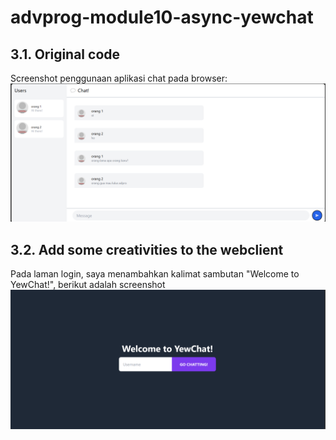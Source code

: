 # advprog-module10-async-yewchat

## 3.1. Original code

Screenshot penggunaan aplikasi chat pada browser:
![alt text](img/1.png)

## 3.2. Add some creativities to the webclient

Pada laman login, saya menambahkan kalimat sambutan "Welcome to YewChat!", berikut adalah screenshot
![alt text](img/2.png)